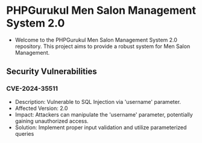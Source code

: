 # PHPGurukul Men Salon Management System 2.0
+ Welcome to the PHPGurukul Men Salon Management System 2.0 repository. This project aims to provide a robust system for Men Salon Management.
## Security Vulnerabilities
### CVE-2024-35511
+ Description: Vulnerable to SQL Injection via 'username' parameter.
+ Affected Version: 2.0
+ Impact: Attackers can manipulate the 'username' parameter, potentially gaining unauthorized access.
+ Solution: Implement proper input validation and utilize parameterized queries
